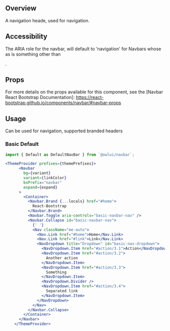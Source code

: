 ## Overview

A navigation heade, used for navigation.

## Accessibility

The ARIA role for the navbar, will default to 'navigation' for Navbars whose as is something other than <nav>.

## Props

For more details on the props available for this component, see the [Navbar React Bootstrap Documentation]: https://react-bootstrap.github.io/components/navbar/#navbar-props

## Usage

Can be used for navigation, supported branded headers

### Basic Default

```jsx
import { Default as DefaultNavBar } from `@owlui/navbar`;

<ThemeProvider prefixes={themePrefixes}>
      <Navbar
        bg={variant}
        variant={linkColor}
        bsPrefix="navbar"
        expand={expand}
      >
        <Container>
          <Navbar.Brand {...locals} href="#home">
            React-Bootstrap
          </Navbar.Brand>
          <Navbar.Toggle aria-controls="basic-navbar-nav" />
          <Navbar.Collapse id="basic-navbar-nav">
            {' '}
            <Nav className="me-auto">
              <Nav.Link href="#home">Home</Nav.Link>
              <Nav.Link href="#link">Link</Nav.Link>
              <NavDropdown title="Dropdown" id="basic-nav-dropdown">
                <NavDropdown.Item href="#action/3.1">Action</NavDropdown.Item>
                <NavDropdown.Item href="#action/3.2">
                  Another action
                </NavDropdown.Item>
                <NavDropdown.Item href="#action/3.3">
                  Something
                </NavDropdown.Item>
                <NavDropdown.Divider />
                <NavDropdown.Item href="#action/3.4">
                  Separated link
                </NavDropdown.Item>
              </NavDropdown>
            </Nav>
          </Navbar.Collapse>
        </Container>
      </Navbar>
    </ThemeProvider>
```
